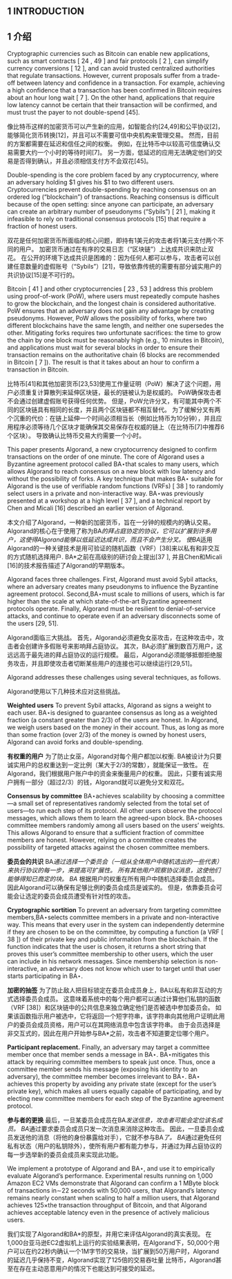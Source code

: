 
## 1 INTRODUCTION

## 1 介绍

Cryptographic currencies such as Bitcoin can enable new applications, such as smart contracts [ 24 , 49 ] and fair protocols [ 2 ], can simplify currency conversions [ 12 ], and can avoid trusted centralized authorities that regulate transactions. 
However, current proposals suffer from a trade-off between latency and confidence in a transaction. 
For example, achieving a high confidence that a transaction has been confirmed in Bitcoin requires about an hour long wait [ 7 ].
On the other hand, applications that require low latency cannot be certain that their transaction will be confirmed, and must trust the payer to not double-spend [45].

像比特币这样的加密货币可以产生新的应用，如智能合约[24,49]和公平协议[2]，能够简化货币转换[12]，并且可以不需要可信中央机构来管理交易。
然而，目前的方案都需要在延迟和信任之间的权衡。 
例如，在比特币中以较高可信度确认交易需要大约一个小时的等待时间[7]。
另一方面，低延迟的应用无法确定他们的交易是否得到确认，并且必须相信支付方不会双花[45]。

Double-spending is the core problem faced by any cryptocurrency, where an adversary holding $1 gives his $1 to two different users. 
Cryptocurrencies prevent double-spending by reaching consensus on an ordered log (“blockchain”) of transactions. 
Reaching consensus is difficult because of the open setting: since anyone can participate, an adversary can create an arbitrary number of pseudonyms (“Sybils”) [ 21 ], making it infeasible to rely on traditional consensus protocols [15] that require a fraction of honest users.

双花是任何加密货币所面临的核心问题，即持有1美元的攻击者将1美元支付两个不同的用户。
加密货币通过在有序的交易日志（“区块链”）上达成共识来防止双花。
在公开的环境下达成共识是困难的：因为任何人都可以参与，攻击者可以创建任意数量的虚假账号（“Sybils”）[21]，导致依靠传统的需要有部分诚实用户的共识协议[15]是不可行的。

Bitcoin [ 41 ] and other cryptocurrencies [ 23 , 53 ] address this problem using proof-of-work (PoW), where users must repeatedly compute hashes to grow the blockchain, and the longest chain is considered authoritative. 
PoW ensures that an adversary does not gain any advantage by creating pseudonyms. 
However, PoW allows the possibility of forks, where two different blockchains have the same length, and neither one supersedes the other. 
Mitigating forks requires two unfortunate sacrifices: the time to grow the chain by one block must be reasonably high (e.g., 10 minutes in Bitcoin), and applications must wait for several blocks in order to ensure their transaction remains on the authoritative chain (6 blocks are recommended in Bitcoin [ 7 ]). 
The result is that it takes about an hour to confirm a transaction in Bitcoin.

比特币[41]和其他加密货币[23,53]使用工作量证明（PoW）解决了这个问题，用户必须重复计算散列来延伸区块链，最长的链被认为是权威的。
PoW确保攻击者不会通过创建虚假账号获得任何优势。
但是，PoW允许分叉，有可能其中两个不同的区块链具有相同的长度，并且两个区块链都不相互替代。
为了缓解分叉有两个沉重的代价：在链上延伸一个时间必须相当长（例如比特币为10分钟），并且应用程序必须等待几个区块才能确保其交易保存在权威的链上（在比特币[7]中推荐6个区块）。
导致确认比特币交易大约需要一个小时。

This paper presents Algorand, a new cryptocurrency designed to confirm transactions on the order of one minute.
The core of Algorand uses a Byzantine agreement protocol called BA⋆that scales to many users, which allows Algorand to reach consensus on a new block with low latency and without the possibility of forks. 
A key technique that makes BA⋆ suitable for Algorand is the use of verifiable random functions (VRFs) [ 38 ] to randomly select users in a private and non-interactive way.
BA⋆was previously presented at a workshop at a high level [ 37 ], and a technical report by Chen and Micali [16] described an earlier version of Algorand.

本文介绍了Algorand，一种新的加密货币，旨在一分钟的规模内的确认交易。
Algorand的核心在于使用了称为BA*的拜占庭协定的协议，它可以扩展到许多用户，这使得Algorand能够以低延迟达成共识，而且不会产生分叉。
使BA*适用Algorand的一种关键技术是用可验证的随机函数（VRF）[38]来以私有和非交互的方式随机选择用户.
BA*之前在高级别的研讨会上提出[37 ], 并且Chen和Micali [16]的技术报告描述了Algorand的早期版本。

Algorand faces three challenges. 
First, Algorand must avoid Sybil attacks, where an adversary creates many pseudonyms to influence the Byzantine agreement protocol.
Second,BA⋆must scale to millions of users, which is far higher than the scale at which state-of-the-art Byzantine agreement protocols operate. 
Finally, Algorand must be resilient to denial-of-service attacks, and continue to operate even if an adversary disconnects some of the users [29, 51].

Algorand面临三大挑战。
首先，Algorand必须避免女巫攻击，在这种攻击中，攻击者会创建许多假账号来影响拜占庭协议。
其次，BA必须扩展到数百万用户，这远远高于最先进的拜占庭协议的运行规模。
最后，Algorand必须能够抵御拒绝服务攻击，并且即使攻击者切断某些用户的连接也可以继续运行[29,51]。

Algorand addresses these challenges using several techniques, as follows.

Algorand使用以下几种技术应对这些挑战。

**Weighted users** 
To prevent Sybil attacks, Algorand as signs a weight to each user.
BA⋆is designed to guarantee consensus as long as a weighted fraction (a constant greater than 2/3) of the users are honest. 
In Algorand, we weigh users based on the money in their account. 
Thus, as long as more than some fraction (over 2/3) of the money is owned by honest users, Algorand can avoid forks and double-spending.

**有权重的用户** 
为了防止女巫，Algorand对每个用户都加以权衡.
BA被设计为只要诚实用户的总权重达到一定比例（某大于2/3的常数），就能保证一致性。
在Algorand，我们根据用户账户中的资金来衡量用户的权重。
因此，只要有诚实用户拥有一部分（超过2/3）的钱，Algorand就可以避免分叉和双花。

**Consensus by committee** 
BA⋆achieves scalability by choosing a committee—a small set of representatives randomly selected from the total set of users—to run each step of its protocol. 
All other users observe the protocol messages, which allows them to learn the agreed-upon block.
BA⋆chooses committee members randomly among all users based on the users’ weights. 
This allows Algorand to ensure that a sufficient fraction of committee members are honest.
However, relying on a committee creates the possibility of targeted attacks against the chosen committee members.

**委员会的共识** 
BA*通过选择一个委员会（一组从全体用户中随机选出的一些代表）来执行协议的每一步，来提高可扩展性。
所有其他用户观察协议消息，这使他们能够得知已商定的块。
BA* 根据用户的权重在所有用户中随机选择委员会成员。
因此Algorand可以确保有足够比例的委员会成员是诚实的。
但是，依靠委员会可能会让选定的委员会成员遭受有针对性的攻击。

**Cryptographic sortition** 
To prevent an adversary from targeting committee members,BA⋆selects committee members in a private and non-interactive way. 
This means that every user in the system can independently determine if they are chosen to be on the committee, by computing a function (a VRF [ 38 ]) of their private key and public information from the blockchain. 
If the function indicates that the user is chosen, it returns a short string that proves this user’s committee membership to other users, which the user can include in his network messages. 
Since membership selection is non-interactive, an adversary does not know which user to target until that user starts participating in BA⋆.

**加密的抽签**
为了防止敌人把目标锁定在委员会成员身上，BA以私有和非互动的方式选择委员会成员。
这意味着系统中的每个用户都可以通过计算他们私钥的函数（VRF [38]）和区块链中的公共信息来独立确定他们是否被选中参加委员会。
如果该函数指示用户被选中，它将返回一个短字符串，该字符串向其他用户证明此用户的委员会成员资格，用户可以在其网络消息中包含该字符串。
由于会员选择是非交互式的，因此在用户开始参与BA*之前，攻击者不知道要定位哪个用户。

**Participant replacement.** 
Finally, an adversary may target a committee member once that member sends a message in BA⋆.
BA⋆mitigates this attack by requiring committee members to speak just once. 
Thus, once a committee member sends his message (exposing his identity to an adversary), the committee member becomes irrelevant to BA⋆. 
BA⋆ achieves this property by avoiding any private state (except for the user’s private key), which makes all users equally capable of participating, and by electing new committee members for each step of the Byzantine agreement protocol.

**参与者的更换**
最后，一旦某委员会成员在BA*发送信息，攻击者可能会定位该名成员。
BA*通过要求委员会成员只发一次消息来消除这种攻击。
因此，一旦委员会成员发送他的消息（将他的身份暴露给对手），它就不参与BA*了。
BA*通过避免任何私有状态（用户的私钥除外），使所有用户都有能力参与，并通过为拜占庭协议的每一步选举新的委员会成员来实现此功能。

We implement a prototype of Algorand and BA⋆, and use it to empirically evaluate Algorand’s performance. Experimental results running on 1,000 Amazon EC2 VMs demonstrate that Algorand can confirm a 1 MByte block of transactions in∼22 seconds with 50,000 users, that Algorand’s latency remains nearly constant when scaling to half a million users, that Algorand achieves 125×the transaction throughput of Bitcoin, and that Algorand achieves acceptable latency even in the presence of actively malicious users.

我们实现了Algorand和BA*的原型，并用它来评估Algorand的真实表现。 
在1,000台亚马逊EC2虚拟机上运行的实验结果表明，在Algorand下，50,000个用户可以在约22秒内确认一个1M字节的交易块，当扩展到50万用户时，Algorand的延迟几乎保持不变，Algorand实现了125倍的交易吞吐量 比特币，Algorand甚至在存在主动恶意用户的情况下也能达到可接受的延迟。
